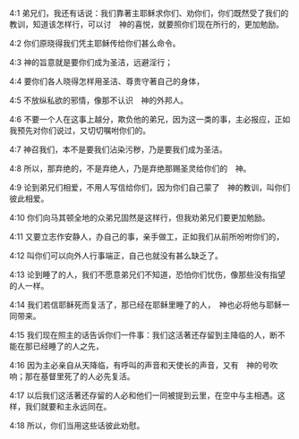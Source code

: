 <a id="1"></a>4:1  弟兄们，我还有话说：我们靠著主耶稣求你们、劝你们，你们既然受了我们的教训，知道该怎样行，可以讨　神的喜悦，就要照你们现在所行的，更加勉励。  

<a id="2"></a>4:2  你们原晓得我们凭主耶稣传给你们甚么命令。  

<a id="3"></a>4:3  神的旨意就是要你们成为圣洁，远避淫行；  

<a id="4"></a>4:4  要你们各人晓得怎样用圣洁、尊贵守著自己的身体，  

<a id="5"></a>4:5  不放纵私欲的邪情，像那不认识　神的外邦人。  

<a id="6"></a>4:6  不要一个人在这事上越分，欺负他的弟兄，因为这一类的事，主必报应，正如我预先对你们说过，又切切嘱咐你们的。  

<a id="7"></a>4:7  神召我们，本不是要我们沾染污秽，乃是要我们成为圣洁。  

<a id="8"></a>4:8  所以，那弃绝的，不是弃绝人，乃是弃绝那赐圣灵给你们的　神。  

<a id="9"></a>4:9  论到弟兄们相爱，不用人写信给你们，因为你们自己蒙了　神的教训，叫你们彼此相爱。  

<a id="10"></a>4:10  你们向马其顿全地的众弟兄固然是这样行，但我劝弟兄们要更加勉励。  

<a id="11"></a>4:11  又要立志作安静人，办自己的事，亲手做工，正如我们从前所吩咐你们的，  

<a id="12"></a>4:12  叫你们可以向外人行事端正，自己也就没有甚么缺乏了。  

<a id="13"></a>4:13  论到睡了的人，我们不愿意弟兄们不知道，恐怕你们忧伤，像那些没有指望的人一样。  

<a id="14"></a>4:14  我们若信耶稣死而复活了，那已经在耶稣里睡了的人，　神也必将他与耶稣一同带来。  

<a id="15"></a>4:15  我们现在照主的话告诉你们一件事：我们这活著还存留到主降临的人，断不能在那已经睡了的人之先，  

<a id="16"></a>4:16  因为主必亲自从天降临，有呼叫的声音和天使长的声音，又有　神的号吹响；那在基督里死了的人必先复活。  

<a id="17"></a>4:17  以后我们这活著还存留的人必和他们一同被提到云里，在空中与主相遇。这样，我们就要和主永远同在。  

<a id="18"></a>4:18  所以，你们当用这些话彼此劝慰。  
